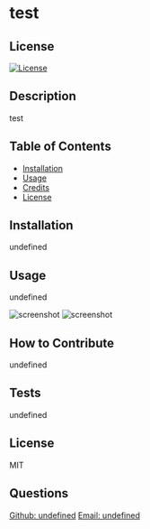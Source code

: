 # test

  ## License

  [![License](https://img.shields.io/badge/license-MIT-green)]()

  ## Description
  test

  ## Table of Contents
  - [Installation](#installation)
  - [Usage](#usage)
  - [Credits](#credits)
  - [License](#license)

  ## Installation
  undefined

  ## Usage
  undefined

  ![screenshot](undefined)
  ![screenshot](undefined)

  ## How to Contribute
  undefined

  ## Tests
  undefined

  ## License
  MIT

  ## Questions
  [Github: undefined](https://github.com/undefined)
  [Email: undefined](mailto:undefined)

